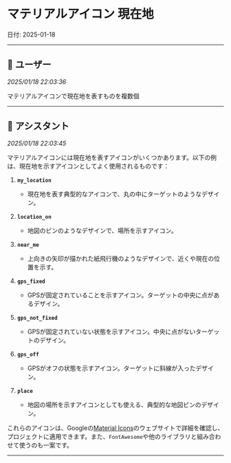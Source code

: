# マテリアルアイコン 現在地

日付: 2025-01-18

---

## 👤 ユーザー
*2025/01/18 22:03:36*

マテリアルアイコンで現在地を表すものを複数個

---

## 🤖 アシスタント
*2025/01/18 22:03:45*

マテリアルアイコンには現在地を表すアイコンがいくつかあります。以下の例は、現在地を示すアイコンとしてよく使用されるものです：

1. **`my_location`**
   - 現在地を表す典型的なアイコンで、丸の中にターゲットのようなデザイン。

2. **`location_on`**
   - 地図のピンのようなデザインで、場所を示すアイコン。

3. **`near_me`**
   - 上向きの矢印が描かれた紙飛行機のようなデザインで、近くや現在の位置を示す。

4. **`gps_fixed`**
   - GPSが固定されていることを示すアイコン。ターゲットの中央に点があるデザイン。

5. **`gps_not_fixed`**
   - GPSが固定されていない状態を示すアイコン。中央に点がないターゲットのデザイン。

6. **`gps_off`**
   - GPSがオフの状態を示すアイコン。ターゲットに斜線が入ったデザイン。

7. **`place`**
   - 地図の場所を示すアイコンとしても使える、典型的な地図ピンのデザイン。

これらのアイコンは、Googleの[Material Icons](https://fonts.google.com/icons)のウェブサイトで詳細を確認し、プロジェクトに適用できます。また、`FontAwesome`や他のライブラリと組み合わせて使うのも一案です。

---
